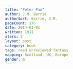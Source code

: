 ```yaml
---
title: "Peter Pan"
author: J.M. Barrie
authorSort: Barrie, J.M.
pageCount: 176
date: 2014-01-01
written: 1911
stars: 3
layout: post
category: book
tags: read unreviewed fantasy
mapping: Scotland, UK, Europe
gender: m
---
```

